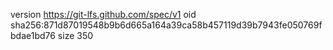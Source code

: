 version https://git-lfs.github.com/spec/v1
oid sha256:871d87019548b9b6d665a164a39ca58b457119d39b7943fe050769fbdae1bd76
size 350
